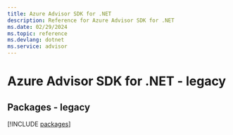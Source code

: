 ```yaml
---
title: Azure Advisor SDK for .NET
description: Reference for Azure Advisor SDK for .NET
ms.date: 02/29/2024
ms.topic: reference
ms.devlang: dotnet
ms.service: advisor
---
```

# Azure Advisor SDK for .NET - legacy
## Packages - legacy
[!INCLUDE [packages](advisor-index.md)]